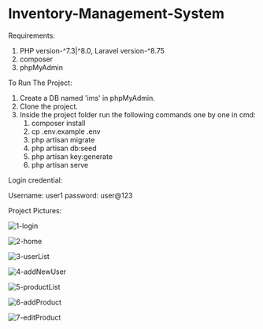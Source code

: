 # Inventory-Management-System

Requirements:

1. PHP version-^7.3|^8.0, Laravel version-^8.75
2. composer
3. phpMyAdmin

To Run The Project:

1. Create a DB named 'ims' in phpMyAdmin.
2. Clone the project.
3. Inside the project folder run the following commands one by one in cmd:
   1. composer install
   2. cp .env.example .env
   3. php artisan migrate
   4. php artisan db:seed
   5. php artisan key:generate
   6. php artisan serve

Login credential:

Username: user1
password: user@123

Project Pictures:

![1-login](https://github.com/talha-51/Inventory-Management-System/assets/77994433/f58c7542-0d1e-4a01-9b46-a9f2c1040182)

![2-home](https://github.com/talha-51/Inventory-Management-System/assets/77994433/9feb7eb5-c35d-4b86-88ee-c2a4ea68c2d6)

![3-userList](https://github.com/talha-51/Inventory-Management-System/assets/77994433/e07b7af9-3c81-4173-9860-53270ecbf500)

![4-addNewUser](https://github.com/talha-51/Inventory-Management-System/assets/77994433/c0b32972-0baf-4730-92ff-aba5ecba0ec3)

![5-productList](https://github.com/talha-51/Inventory-Management-System/assets/77994433/6f8cfe4c-c125-41d4-821f-9722ee251f80)

![6-addProduct](https://github.com/talha-51/Inventory-Management-System/assets/77994433/25c956a8-bc5e-433b-afa4-add2d9d42df8)

![7-editProduct](https://github.com/talha-51/Inventory-Management-System/assets/77994433/5761c79b-b91d-4ce8-8e8e-5ecaf87e3975)
